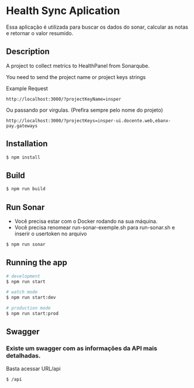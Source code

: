 # Health Sync Aplication

Essa aplicação é utilizada para buscar os dados do sonar, calcular as notas e retornar o valor resumido.

## Description

A project to collect metrics to HealthPanel from Sonarqube.

You need to send the project name or project keys strings

Example Request

```
http://localhost:3000/?projectKeyName=insper

```

Ou passando por virgulas. (Prefira sempre pelo nome do projeto)

```
http://localhost:3000/?projectKeys=insper-ui.docente.web,ebanx-pay.gateways

```

## Installation

```bash
$ npm install
```

## Build

```bash
$ npm run build
```

## Run Sonar

- Você precisa estar com o Docker rodando na sua máquina.
- Você precisa renomear run-sonar-exemple.sh para run-sonar.sh e inserir o usertoken no arquivo

```bash
$ npm run sonar
```

## Running the app

```bash
# development
$ npm run start

# watch mode
$ npm run start:dev

# production mode
$ npm run start:prod
```

## Swagger

### Existe um swagger com as informações da API mais detalhadas.

Basta acessar URL/api

```bash
$ /api
```

